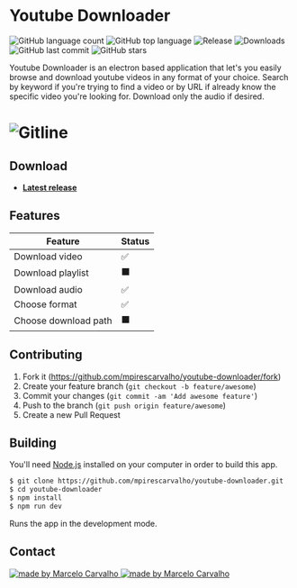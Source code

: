 # Youtube Downloader

<p align="start">
	  <img alt="GitHub language count" src="https://img.shields.io/github/languages/count/mpirescarvalho/youtube-downloader?style=flat">
	  <img alt="GitHub top language" src="https://img.shields.io/github/languages/top/mpirescarvalho/youtube-downloader">
    <img alt="Release" src="https://img.shields.io/github/release/mpirescarvalho/youtube-downloader.svg">
    <img alt="Downloads" src="https://img.shields.io/github/downloads/mpirescarvalho/youtube-downloader/total.svg">
	  <img alt="GitHub last commit" src="https://img.shields.io/github/last-commit/mpirescarvalho/youtube-downloader">
	  <img alt="GitHub stars" src="https://img.shields.io/github/stars/mpirescarvalho/youtube-downloader?style=social">
</p>

Youtube Downloader is an electron based application that let's you easily browse and download youtube videos in any format of your choice. Search by keyword if you're trying to find a video or by URL if already know the specific video you're looking for. Download only the audio if desired.

<h1 align="start">
  <img alt="Gitline" title="#Gitline" src="./.github/demo.gif" />
</h1>

## Download

- **[Latest release](https://github.com/mpirescarvalho/youtube-downloader/releases/latest)**

## Features

| Feature              | Status |
| -------------------- | ------ |
| Download video       | ✅     |
| Download playlist    | ⬛     |
| Download audio       | ✅     |
| Choose format        | ✅     |
| Choose download path | ⬛     |

## Contributing

1. Fork it (<https://github.com/mpirescarvalho/youtube-downloader/fork>)
2. Create your feature branch (`git checkout -b feature/awesome`)
3. Commit your changes (`git commit -am 'Add awesome feature'`)
4. Push to the branch (`git push origin feature/awesome`)
5. Create a new Pull Request

## Building

You'll need [Node.js](https://nodejs.org) installed on your computer in order to build this app.

```bash
$ git clone https://github.com/mpirescarvalho/youtube-downloader.git
$ cd youtube-downloader
$ npm install
$ npm run dev
```

Runs the app in the development mode.<br/>

## Contact

<a href="https://github.com/mpirescarvalho">
  <img alt="made by Marcelo Carvalho" src="https://img.shields.io/badge/made%20by-Marcelo Carvalho-%237519C1">
</a>
<a href="mailto:mpirescarvalho17@gmail.com">
  <img alt="made by Marcelo Carvalho" src="https://img.shields.io/badge/-mpirescarvalho17@gmail.com-c14438?style=flat-square&logo=Gmail&logoColor=white&link=mailto:mpirescarvalho17@gmail.com" />
</a>
